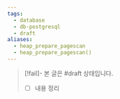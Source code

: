 ```yaml
---
tags:
  - database
  - db-postgresql
  - draft
aliases:
  - heap_prepare_pagescan
  - heap_prepare_pagescan()
---
```

> [!fail]- 본 글은 #draft 상태입니다.
> - [ ] 내용 정리